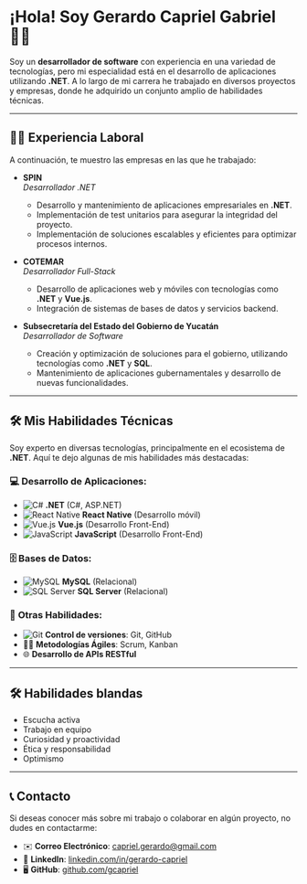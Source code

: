 # ¡Hola! Soy **Gerardo Capriel Gabriel** 👨‍💻

Soy un **desarrollador de software** con experiencia en una variedad de tecnologías, pero mi especialidad está en el desarrollo de aplicaciones utilizando **.NET**. A lo largo de mi carrera he trabajado en diversos proyectos y empresas, donde he adquirido un conjunto amplio de habilidades técnicas.

---

## 🧑‍💻 **Experiencia Laboral**

A continuación, te muestro las empresas en las que he trabajado:

- **SPIN**  
  *Desarrollador .NET*  
  - Desarrollo y mantenimiento de aplicaciones empresariales en **.NET**.
  - Implementación de test unitarios para asegurar la integridad del proyecto.
  - Implementación de soluciones escalables y eficientes para optimizar procesos internos.

- **COTEMAR**  
  *Desarrollador Full-Stack*  
  - Desarrollo de aplicaciones web y móviles con tecnologías como **.NET** y **Vue.js**.
  - Integración de sistemas de bases de datos y servicios backend.

- **Subsecretaría del Estado del Gobierno de Yucatán**  
  *Desarrollador de Software*  
  - Creación y optimización de soluciones para el gobierno, utilizando tecnologías como **.NET** y **SQL**.
  - Mantenimiento de aplicaciones gubernamentales y desarrollo de nuevas funcionalidades.

---

## 🛠 **Mis Habilidades Técnicas**

Soy experto en diversas tecnologías, principalmente en el ecosistema de **.NET**. Aquí te dejo algunas de mis habilidades más destacadas:

### 💻 **Desarrollo de Aplicaciones**:
- ![C#](https://img.shields.io/badge/-C%23-239120?style=flat&logo=c-sharp&logoColor=fff) **.NET** (C#, ASP.NET)
- ![React Native](https://img.shields.io/badge/-React_Native-61DAFB?style=flat&logo=react&logoColor=000) **React Native** (Desarrollo móvil)
- ![Vue.js](https://img.shields.io/badge/-Vue.js-4FC08D?style=flat&logo=vue.js&logoColor=fff) **Vue.js** (Desarrollo Front-End)
- ![JavaScript](https://img.shields.io/badge/-JavaScript-F7DF1E?style=flat&logo=javascript&logoColor=000) **JavaScript** (Desarrollo Front-End)

### 🗄 **Bases de Datos**:
- ![MySQL](https://img.shields.io/badge/-MySQL-4479A1?style=flat&logo=mysql&logoColor=fff) **MySQL** (Relacional)
- ![SQL Server](https://img.shields.io/badge/-SQL%20Server-CC2927?style=flat&logo=microsoft-sql-server&logoColor=fff) **SQL Server** (Relacional)

### 🔧 **Otras Habilidades**:
- ![Git](https://img.shields.io/badge/-Git-F05032?style=flat&logo=git&logoColor=fff) **Control de versiones**: Git, GitHub
- 🏃‍♂️ **Metodologías Ágiles**: Scrum, Kanban
- 🌐 **Desarrollo de APIs RESTful**

---


## 🛠 **Habilidades blandas**

- Escucha activa
- Trabajo en equipo
- Curiosidad y proactividad
- Ética y responsabilidad
- Optimismo

---
## 📞 **Contacto**

Si deseas conocer más sobre mi trabajo o colaborar en algún proyecto, no dudes en contactarme:

- ✉️ **Correo Electrónico**: [capriel.gerardo@gmail.com](mailto:gerardo.capriel@example.com)
- 💼 **LinkedIn**: [linkedin.com/in/gerardo-capriel](https://www.linkedin.com/in/gerardo-capriel)
- 🖥 **GitHub**: [github.com/gcapriel](https://github.com/gerardocapriel)
